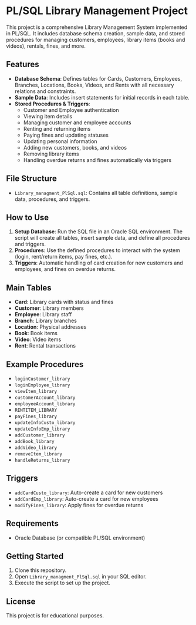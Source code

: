 # PL/SQL Library Management Project

This project is a comprehensive Library Management System implemented in PL/SQL. It includes database schema creation, sample data, and stored procedures for managing customers, employees, library items (books and videos), rentals, fines, and more.

## Features

- **Database Schema**: Defines tables for Cards, Customers, Employees, Branches, Locations, Books, Videos, and Rents with all necessary relations and constraints.
- **Sample Data**: Includes insert statements for initial records in each table.
- **Stored Procedures & Triggers**:
  - Customer and Employee authentication
  - Viewing item details
  - Managing customer and employee accounts
  - Renting and returning items
  - Paying fines and updating statuses
  - Updating personal information
  - Adding new customers, books, and videos
  - Removing library items
  - Handling overdue returns and fines automatically via triggers

## File Structure

- `Library_managment_PlSql.sql`: Contains all table definitions, sample data, procedures, and triggers.

## How to Use

1. **Setup Database**: Run the SQL file in an Oracle SQL environment. The script will create all tables, insert sample data, and define all procedures and triggers.
2. **Procedures**: Use the defined procedures to interact with the system (login, rent/return items, pay fines, etc.).
3. **Triggers**: Automatic handling of card creation for new customers and employees, and fines on overdue returns.

## Main Tables

- **Card**: Library cards with status and fines
- **Customer**: Library members
- **Employee**: Library staff
- **Branch**: Library branches
- **Location**: Physical addresses
- **Book**: Book items
- **Video**: Video items
- **Rent**: Rental transactions

## Example Procedures

- `loginCustomer_library`
- `loginEmployee_library`
- `viewItem_library`
- `customerAccount_library`
- `employeeAccount_library`
- `RENTITEM_LIBRARY`
- `payFines_library`
- `updateInfoCusto_library`
- `updateInfoEmp_library`
- `addCustomer_library`
- `addBook_library`
- `addVideo_library`
- `removeItem_library`
- `handleReturns_library`

## Triggers

- `addCardCusto_library`: Auto-create a card for new customers
- `addCardEmp_library`: Auto-create a card for new employees
- `modifyFines_library`: Apply fines for overdue returns

## Requirements

- Oracle Database (or compatible PL/SQL environment)

## Getting Started

1. Clone this repository.
2. Open `Library_managment_PlSql.sql` in your SQL editor.
3. Execute the script to set up the project.

## License

This project is for educational purposes.
